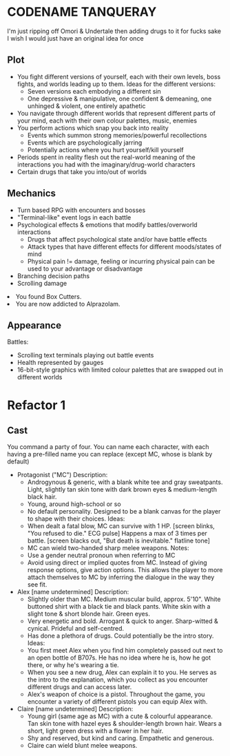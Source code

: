 # CODENAME TANQUERAY

I'm just ripping off Omori & Undertale then adding drugs to it for fucks sake I wish I would just have an original idea for once

## Plot

- You fight different versions of yourself, each with their own levels, boss fights, and worlds leading up to them. Ideas for the different versions:
	- Seven versions each embodying a different sin
	- One depressive & manipulative, one confident & demeaning, one unhinged & violent, one entirely apathetic
- You navigate through different worlds that represent different parts of your mind, each with their own colour palettes, music, enemies
- You perform actions which snap you back into reality
	- Events which summon strong memories/powerful recollections
	- Events which are psychologically jarring
	- Potentially actions where you hurt yourself/kill yourself
- Periods spent in reality flesh out the real-world meaning of the interactions you had with the imaginary/drug-world characters
- Certain drugs that take you into/out of worlds

## Mechanics

- Turn based RPG with encounters and bosses
- "Terminal-like" event logs in each battle
- Psychological effects & emotions that modify battles/overworld interactions
	- Drugs that affect psychological state and/or have battle effects
	- Attack types that have different effects for different moods/states of mind
	- Physical pain != damage, feeling or incurring physical pain can be used to your advantage or disadvantage
- Branching decision paths
- Scrolling damage
<li class="tanqueray_ingame_text"> You found <a class="tanqueray_weapon_name">Box Cutters</a>.</li>
<li class="tanqueray_ingame_text"> You are now addicted to <a class="tanqueray_drug_name">Alprazolam</a>.</li>

## Appearance
Battles:
- Scrolling text terminals playing out battle events
- Health represented by gauges
- 16-bit-style graphics with limited colour palettes that are swapped out in different worlds

# Refactor 1

## Cast

You command a party of four. You can name each character, with each having a pre-filled name you can replace (except MC, whose is blank by default)
- Protagonist ("MC")
  Description:
  - Androgynous & generic, with a blank white tee and gray sweatpants. Light, slightly tan skin tone with dark brown eyes & medium-length black hair.
  - Young, around high-school or so
  - No default personality. Designed to be a blank canvas for the player to shape with their choices.
  Ideas:
  - When dealt a fatal blow, MC can survive with 1 HP. [screen blinks, "You refused to die." ECG pulse] Happens a max of 3 times per battle. [screen blacks out, "But death is inevitable." flatline tone]
  - MC can wield two-handed sharp melee weapons.
  Notes:
  - Use a gender neutral pronoun when referring to MC
  - Avoid using direct or implied quotes from MC. Instead of giving response options, give action options. This allows the player to more attach themselves to MC by inferring the dialogue in the way they see fit.
- Alex [name undetermined]
  Description:
  - Slightly older than MC. Medium muscular build, approx. 5'10". White buttoned shirt with a black tie and black pants. White skin with a slight tone & short blonde hair. Green eyes.
  - Very energetic and bold. Arrogant & quick to anger. Sharp-witted & cynical. Prideful and self-centred.
  - Has done a plethora of drugs. Could potentially be the intro story.
  Ideas:
  - You first meet Alex when you find him completely passed out next to an open bottle of B707s. He has no idea where he is, how he got there, or why he's wearing a tie.
  - When you see a new drug, Alex can explain it to you. He serves as the intro to the explanation, which you collect as you encounter different drugs and can access later.
  - Alex's weapon of choice is a pistol. Throughout the game, you encounter a variety of different pistols you can equip Alex with.
- Claire [name undetermined]
  Description: 
  - Young girl (same age as MC) with a cute & colourful appearance. Tan skin tone with hazel eyes & shoulder-length brown hair. Wears a short, light green dress with a flower in her hair.
  - Shy and reserved, but kind and caring. Empathetic and generous.
  - Claire can wield blunt melee weapons.
